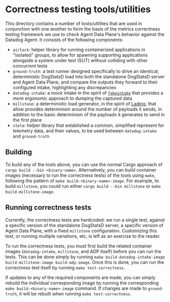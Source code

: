 # Correctness testing tools/utilities

This directory contains a number of tools/utilities that are used in conjunction with one another to form the basis of
the metrics correctness testing framework we use to check Agent Data Plane's behavior against the Datadog Agent. It
consists of the following components:

- `airlock`: helper library for running containerized applications in "isolated" groups, to allow for spawning
  supporting applications alongside a system under test (SUT) without colliding with other concurrent tests
- `ground-truth`: a test runner designed specifically to drive an identical, deterministic DogStatsD load into
  both the standalone DogStatsD server and Agent Data Plane, and compare the outputs they forward to their configured
  intake, highlighting any discrepancies
- `datadog-intake`: a mock intake in the spirit of [`fakeintake`][fakeintake_gh] that provides a more ergonomic
  approach to dumping the captured data
- `millstone`: a deterministic load generator, in the spirit of [Lading][lading_gh], that allow provides determinism
  around the number of payloads it sends, in addition to the basic determinism of the payloads it generates to send in
  the first place
- `stele`: helper library that established a common, simplified represent for telemetry data, and their values, to be used
  between `datadog-intake` and `ground-truth`

## Building

To build any of the tools above, you can use the normal Cargo approach of `cargo build --bin <binary-name>`.
Alternatively, you can build container images (necessary to run the correctness tests) of the tools using `make`,
following the pattern of `make build-<binary-name>-image`. For example, to build `millstone`, you could run either
`cargo build --bin millstone` or `make build-millstone-image`.

## Running correctness tests

Currently, the correctness tests are hardcoded: we run a single test, against a specific version of the standalone
DogStatsD server, a specific version of Agent Data Plane, with a fixed `millstone` configuration. Customizing this test,
or running multiple variations, etc, is left as an exercise to the reader.

To run the correctness tests, you must first build the related container images (`datadog-intake`, `millstone`, and ADP
itself) before you can run the tests. This can be done simply by running `make build-datadog-intake-image
build-millstone-image build-adp-image`. Once this is done, you can run the correctness test itself by running `make
test-correctness`.

If updates to any of the required components are made, you can simply rebuild the individual corresponding image
by running the corresponding `make build-<binary-name>-image` command. If changes are made to `ground-truth`, it will be
rebuilt when running `make test-correctness`.

[fakeintake_gh]: https://github.com/DataDog/datadog-agent/tree/main/test/fakeintake
[lading_gh]: https://github.com/DataDog/lading
